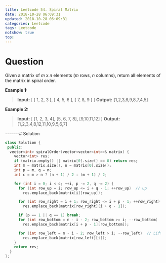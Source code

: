 ```yaml
---
title: Leetcode 54. Spiral Matrix
date: 2018-10-28 06:09:31
updated: 2018-10-28 06:09:31
categories: Leetcode
tags: Leetcode
notshow: true
top:
---
```


# Question

Given a matrix of  _m_  x  _n_  elements (_m_  rows,  _n_  columns), return all elements of the matrix in spiral order.

**Example 1:**
> **Input:**
> [
> [ 1, 2, 3 ],
> [ 4, 5, 6 ],
> [ 7, 8, 9 ]
>]
> **Output:** [1,2,3,6,9,8,7,4,5]

**Example 2:**

> **Input:**
> [
>  [1, 2, 3, 4],
>  [5, 6, 7, 8],
>  [9,10,11,12]
> ]
> **Output:** [1,2,3,4,8,12,11,10,9,5,6,7]

<!-- more -->

-------# Solution

```cpp
class Solution {
 public:
  vector<int> spiralOrder(vector<vector<int>>& matrix) {
    vector<int> res;
    if (matrix.empty() || matrix[0].size() == 0) return res;
    int m = matrix.size(), n = matrix[0].size();
    int p = m, q = n;
    int c = m > n ? (n + 1) / 2 : (m + 1) / 2;

    for (int i = 0; i < c; ++i, p -= 2, q -= 2) {
      for (int row_up = i; row_up <= i + q - 1; ++row_up)  // up
        res.emplace_back(matrix[i][row_up]);

      for (int row_right = i + 1; row_right <= i + p - 1; ++row_right)  // right
        res.emplace_back(matrix[row_right][i + q - 1]);

      if (p == 1 || q == 1) break;
      for (int row_bottom = n - i - 2; row_bottom >= i; --row_bottom)  // Bottom
        res.emplace_back(matrix[i + p - 1][row_bottom]);

      for (int row_left = m - i - 2; row_left > i; --row_left)  // Lift
        res.emplace_back(matrix[row_left][i]);
    }
    return res;
  }
};
```